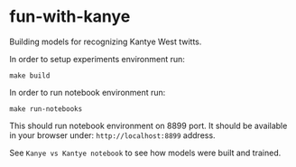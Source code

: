 # fun-with-kanye
Building models for recognizing Kantye West twitts.

In order to setup experiments environment run:

    make build


In order to run notebook environment run:

    make run-notebooks

This should run notebook environment on 8899 port. It should be available in your browser under: `http://localhost:8899` address. 

See `Kanye vs Kantye notebook` to see how models were built and trained. 
